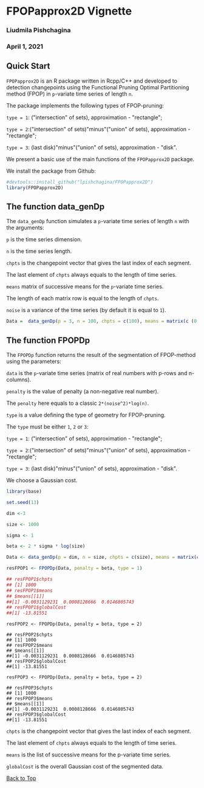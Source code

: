 <a id="top"></a>
#  FPOPapprox2D Vignette
### Liudmila Pishchagina
### April 1, 2021

## Quick Start

`FPOPapprox2D` is an R package written in Rcpp/C++ and developed to detection changepoints using the Functional Pruning Optimal Partitioning method (FPOP) in `p`-variate time series of length `n`. 

The package implements the following types of FPOP-pruning: 

`type = 1`: ("intersection" of sets), approximation - "rectangle"; 

`type = 2`:("intersection" of sets)"minus"("union" of sets), approximation - "rectangle";

`type = 3`: (last disk)"minus"("union" of sets), approximation - "disk".


We present a basic use of the main functions of the `FPOPapprox2D` package. 

We install the package from Github:

```r
#devtools::install_github("lpishchagina/FPOPapprox2D")
library(FPOPapprox2D)
```

## The function data_genDp

The `data_genDp` function simulates a `p`-variate time series of length `n` with the arguments:

`p`  is the time series dimension.

`n`  is the time series length.

`chpts` is the changepoint vector that gives the last index of each segment.

The last element of `chpts` always equals to the length of time series.

`means` matrix of successive means for the `p`-variate time series.

The length of each matrix row is equal to the length of `chpts`.

`noise` is a variance of the time series (by default it is equal to `1`).


```r
Data =  data_genDp(p = 3, n = 100, chpts = c(100), means = matrix(c (0, 0, 0), nrow = 3), noise = 1) 
```
## The function FPOPDp

The `FPOPDp` function returns the result of the segmentation of FPOP-method using the parameters:

`data` is the `p`-variate time series (matrix of real numbers with p-rows and n-columns).

`penalty` is the value of penalty (a non-negative real number).

The `penalty` here equals to a classic `2*(noise^2)*log(n)`. 

`type` is a value defining the  type of geometry for FPOP-pruning.

The `type` must be either `1`, `2` or `3`:

`type = 1`: ("intersection" of sets), approximation - "rectangle"; 

`type = 2`:("intersection" of sets)"minus"("union" of sets), approximation - "rectangle";

`type = 3`: (last disk)"minus"("union" of sets), approximation - "disk".

We choose a Gaussian cost.

```r
library(base)

set.seed(13)

dim <-3

size <- 1000

sigma <- 1

beta <- 2 * sigma * log(size)

Data <- data_genDp(p = dim, n = size, chpts = c(size), means = matrix(c (0, 0, 0), nrow = 3), noise = 1) 

resFPOP1 <- FPOPDp(Data, penalty = beta, type = 1)

## resFPOP1$chpts
## [1] 1000
## resFPOP1$means
## $means[[1]]
##[1] -0.0031129231  0.0008128666  0.0146805743
## resFPOP1$globalCost
##[1] -13.81551
```

```
resFPOP2 <- FPOPDp(Data, penalty = beta, type = 2)

## resFPOP2$chpts
## [1] 1000
## resFPOP2$means
## $means[[1]]
##[1] -0.0031129231  0.0008128666  0.0146805743
## resFPOP2$globalCost
##[1] -13.81551
```

```
resFPOP3 <- FPOPDp(Data, penalty = beta, type = 2)

## resFPOP3$chpts
## [1] 1000
## resFPOP3$means
## $means[[1]]
##[1] -0.0031129231  0.0008128666  0.0146805743
## resFPOP3$globalCost
##[1] -13.81551
```
`chpts` is the changepoint vector that gives the last index of each segment.

The last element of `chpts` always equals to the length of time series.

`means` is the list of successive means for the p-variate time series.

`globalCost` is the overall Gaussian cost of the segmented data. 

[Back to Top](#top)